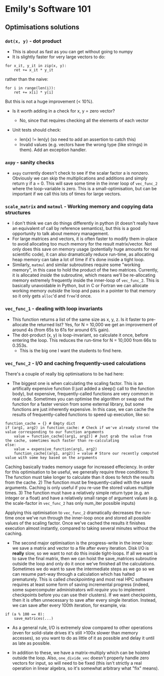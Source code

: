 # Emily's Software 101

## Optimisations solutions
### `dot(x, y)` - dot product
- This is about as fast as you can get without going to numpy
- It is slightly faster for very large vectors to do:

```
for x_it, y_it in zip(x, y):
    ret += x_it * y_it
```

rather than the naive:

```
for i in range(len(i)):
    ret += x[i] * y[i]
```

But this is not a huge improvement (< 10%).

- Is it worth adding in a check for x, y = zero vector?
    * No, since that requires checking all the elements of each vector

- Unit tests should check: 
    * len(x) != len(y) (so need to add an assertion to catch this) 
    * Invalid values (e.g. vectors have the wrong type (like strings) in them). Add an exception
      handler.

### `axpy` - sanity checks
- `axpy` currently doesn't check to see if the scalar factor a is nonzero. Obviously we can skip the 
multiplications and additions and simply return y if a = 0. This will save some time in the inner loop
of `vec_func_2` where the loop-variable is zero. This is a small-optimisation, but can be important if
we call this lots of times for large vectors.

### `scale_matrix` and `matmul` - Working memory and copying data structures
- I don't think we can do things differently in python (it doesn't really have an equivalent of call 
  by reference semantics), but this is a good opportunity to talk about memory management.
- For large matrices and vectors, it is often faster to modify them in-place to avoid allocating too
  much memory for the result matrix/vector. Not only does this save on memory usage (potentially 
  huge amounts for real scientific code), it can also dramatically reduce run-time, as allocating heap
  memory can take a lot of time if it's done inside a tight loop.
- Similarly, `matmul` and similar subroutines require some "working memory", in this case to hold the 
  product of the two matrices. Currently, it is allocated *inside* the subroutine, which means we'll be 
  re-allocating memory extremely frequently inside the inner-loop of `vec_func_2`. This is basically 
  unavoidable in Python, but in C or Fortran we can allocate working memory *outside* the loop and pass
  in a pointer to that memory so it only gets `alloc`'d and `free`'d once.

### `vec_func_1` - dealing with loop invariants
- This function returns a list of the same size as x, y, z. Is it faster to pre-allocate the returned
  list? Yes, for N = 10,000 we get an improvement of around 4s (from 65s to 61s for around 6% gain).
- The dot-product (x, y) is loop-invariant, so calculate it once, before entering the loop. This reduces
  the run-time for N = 10,000 from 66s to 0.353s.
    * This is the big one I want the students to find here.

### `vec_func_2` - I/O and caching frequently-used calculations
There's a couple of really big optimisations to be had here:
- The biggest one is when calculating the scaling factor. This is an artifically expensive function 
(I just added a sleep() call to the function body), but expensive, frequently-called functions are 
very common in real code. Sometimes you can optimise the algorithm or swap out the function for a 
faster version from some external library, but some functions are just inherently expensive. In this 
case, we can cache the results of frequently-called functions to speed up execution, like so:
```
function_cache = {} # Empty dict
if (arg1, arg2) in function_cache: # Check if we've already stored the value corresponding to our function arguments
    value = function_cache[(arg1, arg2)] # Just grab the value from the cache, sometimes much faster than re-calculating
else:
    value = expensive_function(arg1, arg2)
    function_cache[(arg1, arg2)] = value # Store our recently computed value with some key based on the arguments
```

Caching basically trades memory usage for increased effeciency. In order for this optimisation to be 
useful, we generally require three conditions:
    1) The function must take longer to calculate than it does to fetch the results from the cache.
    2) The function must be frequently-called with the same arguments. Caching is only useful if you re-use the 
    stored values multiple times.
    3) The function must have a relatively simple return type (e.g. an integer or a float) and have a relatively small
    range of argument values (e.g. the scale-factor in `vec_func_2` has only num_iter possible inputs)

Applying this optimisation to `vec_func_2` dramatically decreases the run-time once we've run through the inner-loop once
and stored all possible values of the scaling factor. Once we've cached the results it finishes execution almost instantly,
compared to taking several minutes without the caching.

- The second major optimisation is the progress-write in the inner loop: we save a matrix and vector to a file after every
iteration. Disk I/O is **really** slow, so we want to not do this inside tight-loops. If all we want is to save the final 
matrix, then we can hoist the save_matrices subroutine outside the loop and only do it once we've finished all the 
calculations. Sometimes we do want to save the intermediate steps as we go so we can resume part-way through a calculation
which has halted prematurely. This is called *checkpointing* and most real HPC software requires at least some form of saving
incremental progress (indeed, some supercomputer administrators will *require* you to implement checkpoints before you can use 
their clusters). If we want checkpoints, then it is often unnecessary to save after every single iteration. Instead, we can 
save after every 100th iteration, for example, via:
```
if (a % 100 == 0):
    save_matrices(...)
```

- As a general rule, I/O is extremely slow compared to other operations (even for solid-state drives it's still >100x slower 
than memory accesses), so you want to do as little of it as possible and delay it until as late as possible.

- In addition to these, we have a matrix-multiply which can be hoisted outside the loop. Also, `one_divide_vec` doesn't properly
handle zero vectors for input, so will need to be fixed (this isn't strictly a real operation in linear algebra, so it's somewhat
arbitrary what "fix" means).
